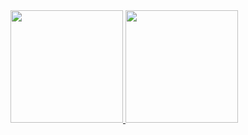 <!-- Git stats -->
 <div>
  <a href="https://github.com/kleysongomes">
  <img height="180em" src="https://github-readme-stats.vercel.app/api?username=kleysongomes&show_icons=true&theme=dracula&include_all_commits=true&count_private=true"/>
  <img height="180em" src="https://github-readme-stats.vercel.app/api/top-langs/?username=kleysongomes&layout=compact&langs_count=7&theme=dracula"/>
</div>
 
 ##

